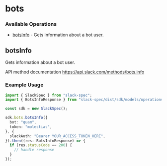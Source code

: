 # bots

### Available Operations

* [botsInfo](#botsinfo) - Gets information about a bot user.

## botsInfo

Gets information about a bot user.

API method documentation
<https://api.slack.com/methods/bots.info>

### Example Usage

```typescript
import { SlackSpec } from "slack-spec";
import { BotsInfoResponse } from "slack-spec/dist/sdk/models/operations";

const sdk = new SlackSpec();

sdk.bots.botsInfo({
  bot: "quam",
  token: "molestias",
}, {
  slackAuth: "Bearer YOUR_ACCESS_TOKEN_HERE",
}).then((res: BotsInfoResponse) => {
  if (res.statusCode == 200) {
    // handle response
  }
});
```

